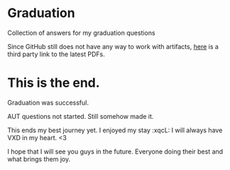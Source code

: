 Graduation
==========

Collection of answers for my graduation questions

Since GitHub still does not have any way to work with artifacts, [here](https://nightly.link/bastakka/graduation/workflows/build/main/PDFs.zip) is a third party link to the latest PDFs.

This is the end.
==========
Graduation was successful.

AUT questions not started. Still somehow made it.

This ends my best journey yet. I enjoyed my stay :xqcL:
I will always have VXD in my heart. <3

I hope that I will see you guys in the future.
Everyone doing their best and what brings them joy.
